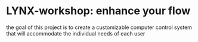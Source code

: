 # LYNX-workshop: enhance your flow

the goal of this project is to create a customizable computer control system 
that will accommodate the individual needs of each user
